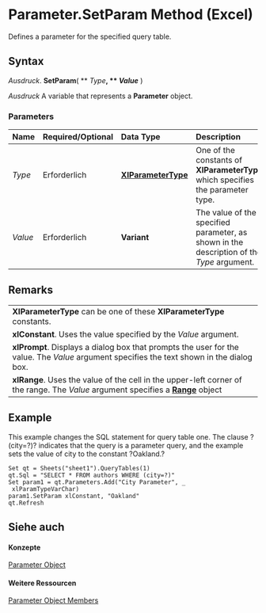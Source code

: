 
# Parameter.SetParam Method (Excel)

Defines a parameter for the specified query table.


## Syntax

 _Ausdruck_. **SetParam**( ** _Type_**, ** _Value_** )

 _Ausdruck_ A variable that represents a **Parameter** object.


### Parameters



|**Name**|**Required/Optional**|**Data Type**|**Description**|
|:-----|:-----|:-----|:-----|
| _Type_|Erforderlich|**[XlParameterType](f6774f89-4992-2b7c-2dce-791fecafc1df.md)**|One of the constants of  **XlParameterType** which specifies the parameter type.|
| _Value_|Erforderlich|**Variant**|The value of the specified parameter, as shown in the description of the  _Type_ argument.|

## Remarks




||
|:-----|
|**XlParameterType** can be one of these **XlParameterType** constants.|
|**xlConstant**. Uses the value specified by the _Value_ argument.|
|**xlPrompt**. Displays a dialog box that prompts the user for the value. The _Value_ argument specifies the text shown in the dialog box.|
|**xlRange**. Uses the value of the cell in the upper-left corner of the range. The _Value_ argument specifies a **[Range](b8207778-0dcc-4570-1234-f130532cc8cd.md)** object|

## Example

This example changes the SQL statement for query table one. The clause ?(city=?)? indicates that the query is a parameter query, and the example sets the value of city to the constant ?Oakland.?


```
Set qt = Sheets("sheet1").QueryTables(1) 
qt.Sql = "SELECT * FROM authors WHERE (city=?)" 
Set param1 = qt.Parameters.Add("City Parameter", _ 
 xlParamTypeVarChar) 
param1.SetParam xlConstant, "Oakland" 
qt.Refresh
```


## Siehe auch


#### Konzepte


[Parameter Object](2a30f4ef-2cae-c96d-4480-3ba55fa871e8.md)
#### Weitere Ressourcen


[Parameter Object Members](http://msdn.microsoft.com/library/1aca4dc1-3a5c-1933-311c-7b96e4dd37e3%28Office.15%29.aspx)